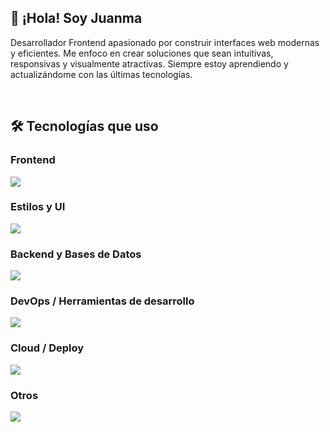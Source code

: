 ## 👋 ¡Hola! Soy Juanma


 Desarrollador Frontend apasionado por construir interfaces web modernas y eficientes. Me enfoco en crear soluciones que sean intuitivas, responsivas y visualmente atractivas. Siempre estoy aprendiendo y actualizándome con las últimas tecnologías.

<br />

## 🛠️ Tecnologías que uso

### Frontend
<p align="left">
  <img src="https://skillicons.dev/icons?i=html,css,javascript,typescript,react,angular,astro" />
</p>

### Estilos y UI
<p align="left">
  <img src="https://skillicons.dev/icons?i=sass,bootstrap,tailwind,materialui" />
</p>

### Backend y Bases de Datos
<p align="left">
  <img src="https://skillicons.dev/icons?i=nodejs,nest,java,php,mysql,mongodb" />
</p>

### DevOps / Herramientas de desarrollo
<p align="left">
  <img src="https://skillicons.dev/icons?i=git,github,gitlab,jenkins,docker,linux,bash,npm" />
</p>

### Cloud / Deploy
<p align="left">
  <img src="https://skillicons.dev/icons?i=openshift,redhat,netlify,vercel,heroku" />
</p>

### Otros
<p align="left">
  <img src="https://skillicons.dev/icons?i=jest,reactivex,vite,vscode,postman,figma,notion,bitbucket,codepen" />
</p>

<!-- ![Visitas al perfil](https://komarev.com/ghpvc/?username=TuUsuario&label=Visitas%20al%20perfil&color=0e75b6&style=flat) -->

<!-- Old Version -->

<!-- ### 🛠️ Tecnologías y herramientas

![HTML5](https://img.shields.io/badge/HTML5-E34F26?style=for-the-badge&logo=html5&logoColor=white)
![CSS3](https://img.shields.io/badge/CSS3-663399?style=for-the-badge&logoColor=white)
![JavaScript](https://img.shields.io/badge/JavaScript-F7DF1E?style=for-the-badge&logo=javascript&logoColor=black)
![TypeScript](https://img.shields.io/badge/TypeScript-007ACC?style=for-the-badge&logo=typescript&logoColor=white)
<br/>
![Angular](https://img.shields.io/badge/Angular-DD0031?style=for-the-badge&logo=angular&logoColor=white)
![React](https://img.shields.io/badge/React-20232A?style=for-the-badge&logo=react&logoColor=61DAFB)
![Astro](https://img.shields.io/badge/Astro-0C1222?style=for-the-badge&logo=astro&logoColor=FF5D01)
<br/>
![Bootstrap](https://img.shields.io/badge/Bootstrap-563D7C?style=for-the-badge&logo=bootstrap&logoColor=white)
![Tailwind CSS](https://img.shields.io/badge/Tailwind_CSS-38B2AC?style=for-the-badge&logo=tailwind-css&logoColor=white)
![Angular Material](https://img.shields.io/badge/Angular%20Material-009688?style=for-the-badge&logo=angular&logoColor=white)
<br/>
![NestJS](https://img.shields.io/badge/NestJS-E0234E?style=for-the-badge&logo=nestjs&logoColor=white)
![Node.js](https://img.shields.io/badge/Node.js-339933?style=for-the-badge&logo=node.js&logoColor=white)
<br/>
![Git](https://img.shields.io/badge/Git-F05032?style=for-the-badge&logo=git&logoColor=white)
![GitHub](https://img.shields.io/badge/GitHub-181717?style=for-the-badge&logo=github&logoColor=white)
<br/>
![PHP](https://img.shields.io/badge/PHP-777BB4?style=for-the-badge&logo=php&logoColor=white)
![Java](https://img.shields.io/badge/Java-ED8B00?style=for-the-badge&logo=openjdk&logoColor=white)
![MySQL](https://img.shields.io/badge/MySQL-005C84?style=for-the-badge&logo=mysql&logoColor=white)
![IBM IIB](https://img.shields.io/badge/IBM%20IIB-007ACC?style=for-the-badge&logo=ibm&logoColor=white) -->
